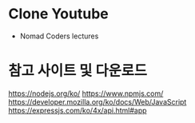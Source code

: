 # Clone Youtube

- Nomad Coders lectures

# 참고 사이트 및 다운로드

https://nodejs.org/ko/
https://www.npmjs.com/
https://developer.mozilla.org/ko/docs/Web/JavaScript
https://expressjs.com/ko/4x/api.html#app
